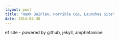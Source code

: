 ```yaml
---
layout: post
title: "Hank Quinlan, Horrible Cop, Launches Site"
date: 2014-04-30
---
```


ef site - powered by github, jekyll, amphetamine
